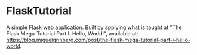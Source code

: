# FlaskTutorial
A simple Flask web application. Built by applying what is taught at "The Flask Mega-Tutorial Part I: Hello, World!", available at: https://blog.miguelgrinberg.com/post/the-flask-mega-tutorial-part-i-hello-world.
